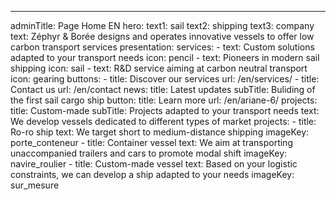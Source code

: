 ---
adminTitle: Page Home EN 
hero:
  text1: sail
  text2: shipping
  text3: company
  text: Zéphyr & Borée designs and operates innovative vessels to offer low carbon transport services
presentation:
  services:
    - text: Custom solutions adapted to your transport needs
      icon: pencil
    - text: Pioneers in modern sail shipping
      icon: sail
    - text: R&D service aiming at carbon neutral transport
      icon: gearing
  buttons: 
    - title: Discover our services
      url: /en/services/
    - title: Contact us
      url: /en/contact
news: 
  title: Latest updates
  subTitle: Buliding of the first sail cargo ship
  button: 
    title: Learn more
    url: /en/ariane-6/
projects:
  title: Custom-made
  subTitle: Projects adapted to your transport needs
  text: We develop vessels dedicated to different types of market
  projects: 
    - title: Ro-ro ship
      text: We target short to medium-distance shipping 
      imageKey: porte_conteneur
    - title: Container vessel
      text: We aim at transporting unaccompanied trailers and cars to promote modal shift
      imageKey: navire_roulier
    - title: Custom-made vessel
      text: Based on your logistic constraints, we can develop a ship adapted to your needs
      imageKey: sur_mesure
